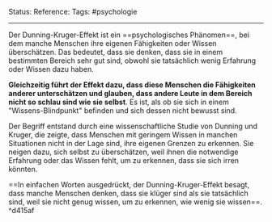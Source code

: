 Status:
Reference: 
Tags: #psychologie

___

Der Dunning-Kruger-Effekt ist ein ==psychologisches Phänomen==, bei dem manche Menschen ihre eigenen Fähigkeiten oder Wissen überschätzen. Das bedeutet, dass sie denken, dass sie in einem bestimmten Bereich sehr gut sind, obwohl sie tatsächlich wenig Erfahrung oder Wissen dazu haben.

**Gleichzeitig führt der Effekt dazu, dass diese Menschen die Fähigkeiten anderer unterschätzen und glauben, dass andere Leute in dem Bereich nicht so schlau sind wie sie selbst**. Es ist, als ob sie sich in einem "Wissens-Blindpunkt" befinden und sich dessen nicht bewusst sind.

Der Begriff entstand durch eine wissenschaftliche Studie von Dunning und Kruger, die zeigte, dass Menschen mit geringem Wissen in manchen Situationen nicht in der Lage sind, ihre eigenen Grenzen zu erkennen. Sie neigen dazu, sich selbst zu überschätzen, weil ihnen die notwendige Erfahrung oder das Wissen fehlt, um zu erkennen, dass sie sich irren könnten.

==In einfachen Worten ausgedrückt, der Dunning-Kruger-Effekt besagt, dass manche Menschen denken, dass sie klüger sind als sie tatsächlich sind, weil sie nicht genug wissen, um zu erkennen, wie wenig sie wissen==. ^d415af